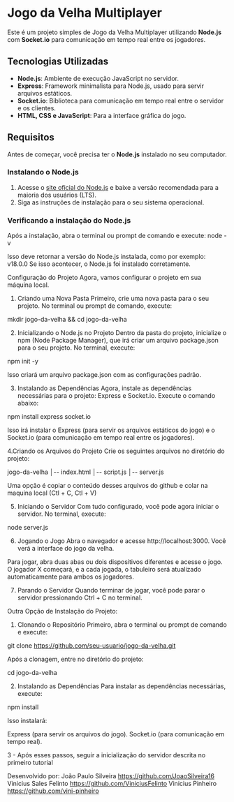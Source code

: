 # Jogo da Velha Multiplayer  

Este é um projeto simples de Jogo da Velha Multiplayer utilizando **Node.js** com **Socket.io** para comunicação em tempo real entre os jogadores.  

## Tecnologias Utilizadas  

- **Node.js**: Ambiente de execução JavaScript no servidor.  
- **Express**: Framework minimalista para Node.js, usado para servir arquivos estáticos.  
- **Socket.io**: Biblioteca para comunicação em tempo real entre o servidor e os clientes.  
- **HTML, CSS e JavaScript**: Para a interface gráfica do jogo.  

## Requisitos  

Antes de começar, você precisa ter o **Node.js** instalado no seu computador.  

### Instalando o Node.js  

1. Acesse o [site oficial do Node.js](https://nodejs.org/) e baixe a versão recomendada para a maioria dos usuários (LTS).  
2. Siga as instruções de instalação para o seu sistema operacional.  

### Verificando a instalação do Node.js

Após a instalação, abra o terminal ou prompt de comando e execute:
node -v

Isso deve retornar a versão do Node.js instalada, como por exemplo:
v18.0.0
Se isso acontecer, o Node.js foi instalado corretamente.

Configuração do Projeto
Agora, vamos configurar o projeto em sua máquina local.

1. Criando uma Nova Pasta
Primeiro, crie uma nova pasta para o seu projeto. No terminal ou prompt de comando, execute:

mkdir jogo-da-velha && cd jogo-da-velha

2. Inicializando o Node.js no Projeto
Dentro da pasta do projeto, inicialize o npm (Node Package Manager), que irá criar um arquivo package.json para o seu projeto. No terminal, execute:

npm init -y

Isso criará um arquivo package.json com as configurações padrão.

3. Instalando as Dependências
Agora, instale as dependências necessárias para o projeto: Express e Socket.io. Execute o comando abaixo:

npm install express socket.io

Isso irá instalar o Express (para servir os arquivos estáticos do jogo) e o Socket.io (para comunicação em tempo real entre os jogadores).

4.Criando os Arquivos do Projeto
Crie os seguintes arquivos no diretório do projeto:

jogo-da-velha
│-- index.html
│-- script.js
│-- server.js

Uma opção é copiar o conteúdo desses arquivos do github e colar na maquina local (Ctl + C, Ctl + V)


5. Iniciando o Servidor
Com tudo configurado, você pode agora iniciar o servidor. No terminal, execute:

node server.js

6. Jogando o Jogo
Abra o navegador e acesse http://localhost:3000. Você verá a interface do jogo da velha.

Para jogar, abra duas abas ou dois dispositivos diferentes e acesse o jogo.
O jogador X começará, e a cada jogada, o tabuleiro será atualizado automaticamente para ambos os jogadores.

7. Parando o Servidor
Quando terminar de jogar, você pode parar o servidor pressionando Ctrl + C no terminal.


Outra Opção de Instalação do Projeto:

1. Clonando o Repositório
Primeiro, abra o terminal ou prompt de comando e execute:

git clone https://github.com/seu-usuario/jogo-da-velha.git

Após a clonagem, entre no diretório do projeto:

cd jogo-da-velha

2. Instalando as Dependências
Para instalar as dependências necessárias, execute:

npm install

Isso instalará:

Express (para servir os arquivos do jogo).
Socket.io (para comunicação em tempo real).

3 - Após esses passos, seguir a inicialização do servidor descrita no primeiro tutorial


Desenvolvido por:
João Paulo Silveira https://github.com/JoaoSilveira16
Vinicius Sales Felinto https://github.com/ViniciusFelinto
Vinicius Pinheiro https://github.com/vini-pinheiro
